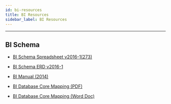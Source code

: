 ```yaml
---
id: bi-resources
title: BI Resources
sidebar_label: BI Resources
---
```


---



[Optional Header]: # "BI Resources"

## BI Schema

- [BI Schema Spreadsheet v2016-1(273)](../assets/downloads/AdBase_Schema_v2016-1(273).xlsx)

- [BI Schema ERD v2016-1](../assets/downloads/BISchema-2016-1_20160729.pdf)

- [BI Manual (2014)](../assets/downloads/BI_User_Guide_4.0_1.1.pdf)

- [BI Database Core Mapping (PDF)](../assets/downloads/BIDatabase-CoreMapping.pdf)

- [BI Database Core Mapping (Word Doc)](../assets/downloads/BIDatabase-CoreMapping.doc)



